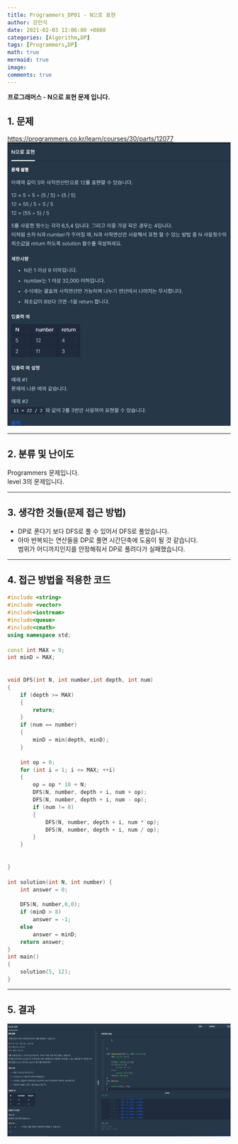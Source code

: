 ```yaml
---
title: Programmers_DP01 - N으로 표현
author: 강민석
date: 2021-02-03 12:06:00 +0800
categories: [Algorithm,DP]
tags: [Programmers,DP]
math: true
mermaid: true
image: 
comments: true
---
```


**프로그래머스 - N으로 표현 문제 입니다.**

## 1. 문제
<https://programmers.co.kr/learn/courses/30/parts/12077>
![](/assets/img/sample/Programmers/DP01/Problem.JPG)  


-----  

## 2. 분류 및 난이도

Programmers 문제입니다.  
level 3의 문제입니다.  

-----  

## 3. 생각한 것들(문제 접근 방법)

- DP로 푼다기 보다 DFS로 풀 수 있어서 DFS로 풀었습니다.
- 아마 반복되는 연산들을 DP로 풀면 시간단축에 도움이 될 것 같습니다.   
  범위가 어디까지인지를 안정해줘서 DP로 풀려다가 실패했습니다.

-----  

## 4. 접근 방법을 적용한 코드

```c++
#include <string>
#include <vector>
#include<iostream>
#include<queue>
#include<cmath>
using namespace std;

const int MAX = 9;
int minD = MAX;


void DFS(int N, int number,int depth, int num)
{
    if (depth >= MAX)
    {
        return;
    }
    if (num == number)
    { 
        minD = min(depth, minD);
    }

    int op = 0;
    for (int i = 1; i <= MAX; ++i)
    {
        op = op * 10 + N;
        DFS(N, number, depth + i, num + op);
        DFS(N, number, depth + i, num - op);
        if (num != 0)
        {
            DFS(N, number, depth + i, num * op);
            DFS(N, number, depth + i, num / op);
        }
    }
    
   
}

int solution(int N, int number) {
    int answer = 0;

    DFS(N, number,0,0);
    if (minD > 8)
        answer = -1;
    else
        answer = minD;
    return answer;
}
int main()
{
    solution(5, 12);
}
```
-----

## 5. 결과

![](/assets/img/sample/Programmers/DP01/result.JPG)  













 
